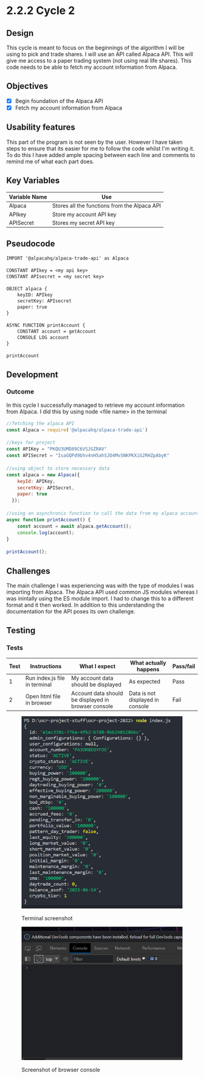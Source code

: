 # 2.2.2 Cycle 2

## Design

This cycle is meant to focus on the beginnings of the algorithm I will be using to pick and trade shares. I will use an API called Alpaca API. This will give me access to a paper trading system (not using real life shares). This code needs to be able to fetch my account information from Alpaca.

## Objectives

* [x] Begin foundation of the Alpaca API
* [x] Fetch my account information from Alpaca

## Usability features

This part of the program is not seen by the user. However I have taken steps to ensure that its easier for me to follow the code whilst I'm writing it. To do this I have added ample spacing between each line and comments to remind me of what each part does.

## Key Variables

| Variable Name | Use                                          |
| ------------- | -------------------------------------------- |
| Alpaca        | Stores all the functions from the Alpaca API |
| APIkey        | Store my account API key                     |
| APISecret     | Stores my secret API key                     |

## Pseudocode

```
IMPORT '@alpacahq/alpaca-trade-api' as Alpaca

CONSTANT APIkey = <my api key>
CONSTANT APIsecret = <my secret key>

OBJECT alpaca {
    keyID: APIkey
    secretKey: APIsecret
    paper: true
}

ASYNC FUNCTION printAccount {
    CONSTANT account = getAccount
    CONSOLE LOG account
}

printAccount

```

## Development

### Outcome

In this cycle I successfully managed to retrieve my account information from Alpaca. I did this by using node \<file name> in the terminal

```javascript
//fetching the alpaca API
const Alpaca = require('@alpacahq/alpaca-trade-api')

//keys for project
const APIKey = "PKQU3UMD89C6VSJGZRAV"
const APISecret = "IsaGQPd9bhv4nH5ahSJO4MvSNKPKXiG2RHZpAbyK"

//using object to store necessary data
const alpaca = new Alpaca({
    keyId: APIKey,
    secretKey: APISecret,
    paper: true
  });

//using an asynchronis function to call the data from my alpaca account
async function printAccount() {
    const account = await alpaca.getAccount();
    console.log(account);
}

printAccount();
```

## Challenges

The main challenge I was experiencing was with the type of modules I was importing from Alpaca. The Alpaca API used common JS modules whereas I was inintally using the ES module import. I had to change this to a different format and it then worked. In addition to this understanding the documentation for the API poses its own challenge.

## Testing

### Tests

| Test | Instructions                  | What I expect                                       | What actually happens            | Pass/fail |
| ---- | ----------------------------- | --------------------------------------------------- | -------------------------------- | --------- |
| 1    | Run index.js file in terminal | My account data should be displayed                 | As expected                      | Pass      |
| 2    | Open html file in browser     | Account data should be displayed in browser console | Data is not displayed in console | Fail      |

<figure><img src="../.gitbook/assets/image.png" alt=""><figcaption><p>Terminal screenshot</p></figcaption></figure>

<figure><img src="../.gitbook/assets/image (1).png" alt=""><figcaption><p>Screenshot of browser console</p></figcaption></figure>
